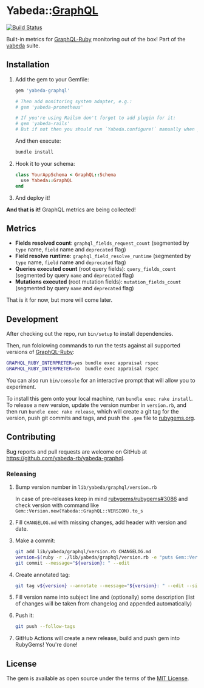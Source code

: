 # Yabeda::[GraphQL][GraphQL-Ruby]

[![Build Status](https://travis-ci.org/yabeda-rb/yabeda-graphql.svg?branch=master)](https://travis-ci.org/yabeda-rb/yabeda-graphql)

Built-in metrics for [GraphQL-Ruby] monitoring out of the box! Part of the [yabeda] suite.

## Installation

 1. Add the gem to your Gemfile:

    ```ruby
    gem 'yabeda-graphql'

    # Then add monitoring system adapter, e.g.:
    # gem 'yabeda-prometheus'

    # If you're using Railsm don't forget to add plugin for it:
    # gem 'yabeda-rails'
    # But if not then you should run `Yabeda.configure!` manually when your app is ready.
    ```

    And then execute:

    ```sh
    bundle install
    ```

 2. Hook it to your schema:

    ```ruby
    class YourAppSchema < GraphQL::Schema
      use Yabeda::GraphQL
    end
    ```

 3. And deploy it!

**And that is it!** GraphQL metrics are being collected!

## Metrics

 - **Fields resolved count**: `graphql_fields_request_count` (segmented by `type` name, `field` name and `deprecated` flag)
 - **Field resolve runtime**: `graphql_field_resolve_runtime` (segmented by `type` name, `field` name and `deprecated` flag)
 - **Queries executed count** (root query fields): `query_fields_count` (segmented by query `name` and `deprecated` flag)
 - **Mutations executed** (root mutation fields): `mutation_fields_count` (segmented by query `name` and `deprecated` flag)

That is it for now, but more will come later.

## Development

After checking out the repo, run `bin/setup` to install dependencies.

Then, run fololowing commands to run the tests against all supported versions of [GraphQL-Ruby]:

```sh
GRAPHQL_RUBY_INTERPRETER=yes bundle exec appraisal rspec
GRAPHQL_RUBY_INTERPRETER=no  bundle exec appraisal rspec
```

You can also run `bin/console` for an interactive prompt that will allow you to experiment.

To install this gem onto your local machine, run `bundle exec rake install`. To release a new version, update the version number in `version.rb`, and then run `bundle exec rake release`, which will create a git tag for the version, push git commits and tags, and push the `.gem` file to [rubygems.org](https://rubygems.org).

## Contributing

Bug reports and pull requests are welcome on GitHub at https://github.com/yabeda-rb/yabeda-graphql.

### Releasing

1. Bump version number in `lib/yabeda/graphql/version.rb`

   In case of pre-releases keep in mind [rubygems/rubygems#3086](https://github.com/rubygems/rubygems/issues/3086) and check version with command like `Gem::Version.new(Yabeda::GraphQL::VERSION).to_s`

2. Fill `CHANGELOG.md` with missing changes, add header with version and date.

3. Make a commit:

   ```sh
   git add lib/yabeda/graphql/version.rb CHANGELOG.md
   version=$(ruby -r ./lib/yabeda/graphql/version.rb -e "puts Gem::Version.new(Yabeda::GraphQL::VERSION)")
   git commit --message="${version}: " --edit
   ```

4. Create annotated tag:

   ```sh
   git tag v${version} --annotate --message="${version}: " --edit --sign
   ```

5. Fill version name into subject line and (optionally) some description (list of changes will be taken from changelog and appended automatically)

6. Push it:

   ```sh
   git push --follow-tags
   ```

7. GitHub Actions will create a new release, build and push gem into RubyGems! You're done!

## License

The gem is available as open source under the terms of the [MIT License](https://opensource.org/licenses/MIT).

[yabeda]: https://github.com/yabeda-rb/yabeda "Extendable framework for collecting and exporting metrics from your Ruby application"
[GraphQL-Ruby]: https://graphql-ruby.org/ "Ruby implementation of GraphQL"
